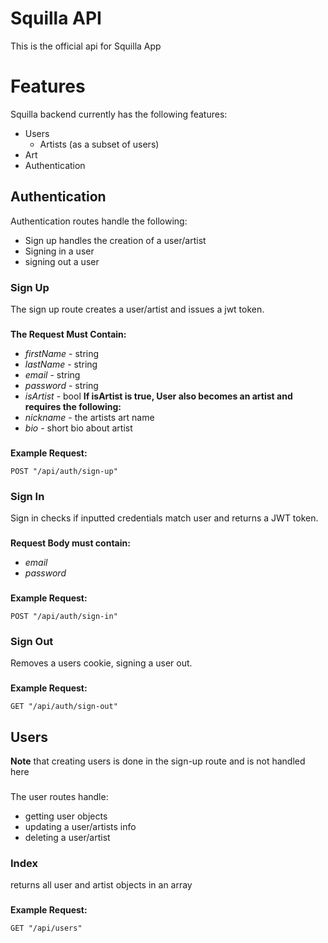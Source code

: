 # Squilla API 
This is the official api for Squilla App


# Features
Squilla backend currently has the following features:
- Users
  - Artists (as a subset of users)
- Art
- Authentication

## Authentication
Authentication routes handle the following:
- Sign up handles the creation of a user/artist 
- Signing in a user
- signing out a user
### Sign Up
The sign up route creates a user/artist and issues a jwt token.
###
**The Request Must Contain:**
- *firstName* - string
- *lastName* - string
- *email* - string
- *password*  - string
- *isArtist* - bool
**If isArtist is true, User also becomes an artist and requires the following:**
- *nickname* - the artists art name
- *bio* - short bio about artist 
###
**Example Request:**


    POST "/api/auth/sign-up"

### Sign In
Sign in checks if inputted credentials match user and returns a JWT token.
### 
**Request Body must contain:**
- *email* 
- *password*
###
**Example Request:**

    POST "/api/auth/sign-in"

### Sign Out
Removes a users cookie, signing a user out.
###
**Example Request:**

    GET "/api/auth/sign-out"

## Users
**Note** that creating users is done in the sign-up route and is not handled here
###
The user routes handle:
- getting user objects
- updating a user/artists info
- deleting a user/artist 
### Index 
returns all user and artist objects in an array
###
**Example Request:**

    GET "/api/users"

